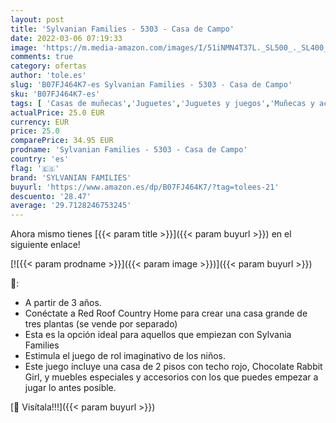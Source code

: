 ```yaml
---
layout: post
title: 'Sylvanian Families - 5303 - Casa de Campo'
date: 2022-03-06 07:19:33
image: 'https://m.media-amazon.com/images/I/51iNMN4T37L._SL500_._SL400_.jpg'
comments: true
category: ofertas
author: 'tole.es'
slug: 'B07FJ464K7-es Sylvanian Families - 5303 - Casa de Campo'
sku: 'B07FJ464K7-es'
tags: [ 'Casas de muñecas','Juguetes','Juguetes y juegos','Muñecas y accesorios','families','sylvanian','sylvanian families', ]
actualPrice: 25.0 EUR
currency: EUR
price: 25.0
comparePrice: 34.95 EUR
prodname: 'Sylvanian Families - 5303 - Casa de Campo'
country: 'es'
flag: '🇪🇸'
brand: 'SYLVANIAN FAMILIES'
buyurl: 'https://www.amazon.es/dp/B07FJ464K7/?tag=tolees-21'
descuento: '28.47'
average: '29.7128246753245'
---
```


Ahora mismo tienes [{{< param title >}}]({{< param buyurl >}}) en el siguiente enlace!

[![{{< param prodname >}}]({{< param image >}})]({{< param buyurl >}})

🔎:

- A partir de 3 años.
- Conéctate a Red Roof Country Home para crear una casa grande de tres plantas (se vende por separado)
- Esta es la opción ideal para aquellos que empiezan con Sylvania Families
- Estimula el juego de rol imaginativo de los niños.
- Este juego incluye una casa de 2 pisos con techo rojo, Chocolate Rabbit Girl, y muebles especiales y accesorios con los que puedes empezar a jugar lo antes posible.

[🛒 Visítala!!!]({{< param buyurl >}})
